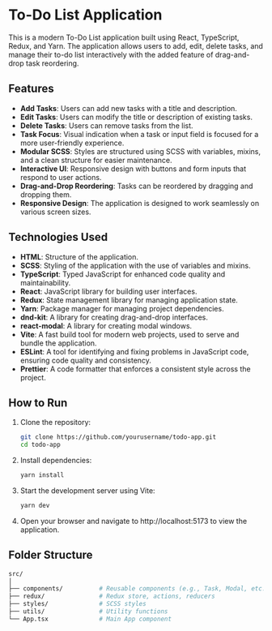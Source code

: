 # To-Do List Application

This is a modern To-Do List application built using React, TypeScript, Redux, and Yarn. The application allows users to add, edit, delete tasks, and manage their to-do list interactively with the added feature of drag-and-drop task reordering.

## Features

- **Add Tasks**: Users can add new tasks with a title and description.
- **Edit Tasks**: Users can modify the title or description of existing tasks.
- **Delete Tasks**: Users can remove tasks from the list.
- **Task Focus**: Visual indication when a task or input field is focused for a more user-friendly experience.
- **Modular SCSS**: Styles are structured using SCSS with variables, mixins, and a clean structure for easier maintenance.
- **Interactive UI**: Responsive design with buttons and form inputs that respond to user actions.
- **Drag-and-Drop Reordering**: Tasks can be reordered by dragging and dropping them.
- **Responsive Design**: The application is designed to work seamlessly on various screen sizes.

## Technologies Used

- **HTML**: Structure of the application.
- **SCSS**: Styling of the application with the use of variables and mixins.
- **TypeScript**: Typed JavaScript for enhanced code quality and maintainability.
- **React**: JavaScript library for building user interfaces.
- **Redux**: State management library for managing application state.
- **Yarn**: Package manager for managing project dependencies.
- **dnd-kit**: A library for creating drag-and-drop interfaces.
- **react-modal**: A library for creating modal windows.
- **Vite**: A fast build tool for modern web projects, used to serve and bundle the application.
- **ESLint**: A tool for identifying and fixing problems in JavaScript code, ensuring code quality and consistency.
- **Prettier**: A code formatter that enforces a consistent style across the project.

## How to Run

1. Clone the repository:

   ```bash
   git clone https://github.com/yourusername/todo-app.git
   cd todo-app
   ```

2. Install dependencies:

   ```bash
   yarn install
   ```

3. Start the development server using Vite:

   ```bash
   yarn dev
   ```

4. Open your browser and navigate to http://localhost:5173 to view the application.

## Folder Structure

```bash
src/
│
├── components/          # Reusable components (e.g., Task, Modal, etc.)
├── redux/               # Redux store, actions, reducers
├── styles/              # SCSS styles
├── utils/               # Utility functions
└── App.tsx              # Main App component
```
